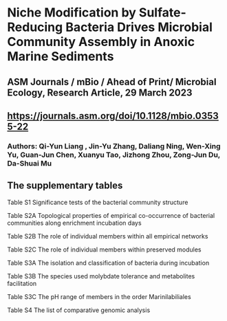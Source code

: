 # Niche Modification by Sulfate-Reducing Bacteria Drives Microbial Community Assembly in Anoxic Marine Sediments
## ASM Journals / mBio / Ahead of Print/ Microbial Ecology, Research Article, 29 March 2023
## https://journals.asm.org/doi/10.1128/mbio.03535-22
### Authors: Qi-Yun Liang , Jin-Yu Zhang, Daliang Ning, Wen-Xing Yu, Guan-Jun Chen, Xuanyu Tao, Jizhong Zhou, Zong-Jun Du, Da-Shuai Mu

## The supplementary tables

Table S1 Significance tests of the bacterial community structure								

Table S2A Topological properties of empirical co-occurrence of bacterial communities along enrichment incubation days

Table S2B The role of individual members within all empirical networks

Table S2C The role of individual members within preserved modules

Table S3A The isolation and classification of bacteria during incubation

Table S3B The species used molybdate tolerance and metabolites facilitation

Table S3C The pH range of members in the order Marinilabiliales

Table S4 The list of comparative genomic analysis
